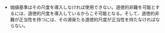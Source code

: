 - 価値基準はその尺度を導入しなければ使用できない。道徳的非難を可能とするには、道徳的尺度を導入しているからこそ可能となる。そして、道徳的非難が正当性を持つには、その源泉たる道徳的尺度が正当性を持たなければならない。